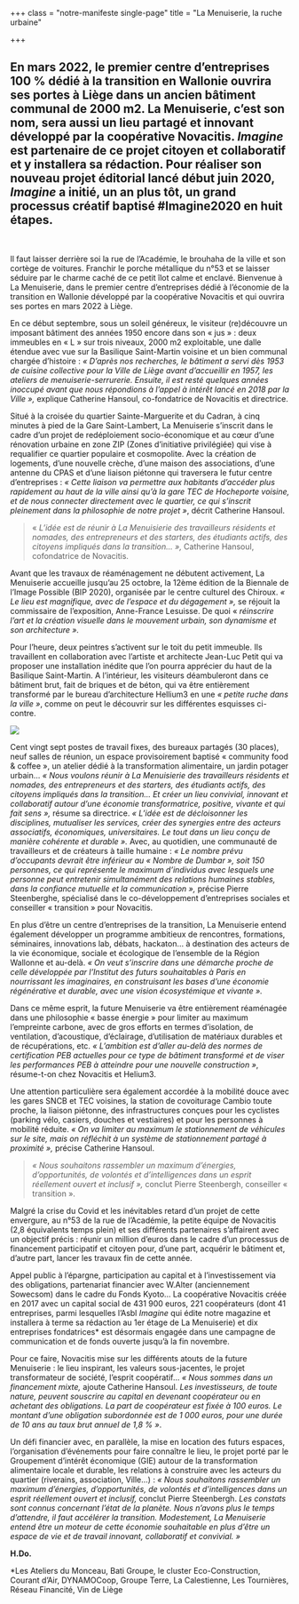 +++
class = "notre-manifeste single-page"
title = "La Menuiserie, la ruche urbaine"

+++
## En mars 2022, le premier centre d’entreprises 100 % dédié à la transition en Wallonie ouvrira ses portes à Liège dans un ancien bâtiment communal de 2000 m2. La Menuiserie, c’est son nom, sera aussi un lieu partagé et innovant développé par la coopérative Novacitis. _Imagine_ est partenaire de ce projet citoyen et collaboratif et y installera sa rédaction. Pour réaliser son nouveau projet éditorial lancé début juin 2020, _Imagine_ a initié, un an plus tôt, un grand processus créatif baptisé #Imagine2020 en huit étapes.

<br>

Il faut laisser derrière soi la rue de l’Académie, le brouhaha de la ville et son cortège de voitures. Franchir le porche métallique du n°53 et se laisser séduire par le charme caché de ce petit îlot calme et enclavé. Bienvenue à La Menuiserie, dans le premier centre d’entreprises dédié à l’économie de la transition en Wallonie développé par la coopérative Novacitis et qui ouvrira ses portes en mars 2022 à Liège.

En ce début septembre, sous un soleil généreux, le visiteur (re)découvre un imposant bâtiment des années 1950 encore dans son « jus » : deux immeubles en « L » sur trois niveaux, 2000 m2 exploitable, une dalle étendue avec vue sur la Basilique Saint-Martin voisine et un bien communal chargée d’histoire : _« D’après nos recherches, le bâtiment a servi dès 1953 de cuisine collective pour la Ville de Liège avant d’accueillir en 1957, les ateliers de menuiserie-serrurerie. Ensuite, il est resté quelques années inoccupé avant que nous répondions à l’appel à intérêt lancé en 2018 par la Ville »,_ explique Catherine Hansoul, co-fondatrice de Novacitis et directrice.

Situé à la croisée du quartier Sainte-Marguerite et du Cadran, à cinq minutes à pied de la Gare Saint-Lambert, La Menuiserie s’inscrit dans le cadre d’un projet de redéploiement socio-économique et au cœur d’une rénovation urbaine en zone ZIP (Zones d’initiative privilégiée) qui vise à requalifier ce quartier populaire et cosmopolite. Avec la création de logements, d’une nouvelle crèche, d’une maison des associations, d’une antenne du CPAS et d’une liaison piétonne qui traversera le futur centre d’entreprises : _« Cette liaison va permettre aux habitants d’accéder plus rapidement au haut de la ville ainsi qu’à la gare TEC de Hocheporte voisine, et de nous connecter directement avec le quartier, ce qui s’inscrit pleinement dans la philosophie de notre projet »_, décrit Catherine Hansoul.

> « _L’idée est de réunir à La Menuisierie des travailleurs résidents et nomades, des entrepreneurs et des starters, des étudiants actifs, des citoyens impliqués dans la transition... »,_ Catherine Hansoul, cofondatrice de Novacitis.

Avant que les travaux de réaménagement ne débutent activement, La Menuiserie accueille jusqu’au 25 octobre, la 12ème édition de la Biennale de l’Image Possible (BIP 2020), organisée par le centre culturel des Chiroux. _« Le lieu est magnifique, avec de l’espace et du dégagement »,_ se réjouit la commissaire de l’exposition, Anne-France Lesuisse. De quoi « _réinscrire l’art et la création visuelle dans le mouvement urbain, son dynamisme et son architecture »._

Pour l’heure, deux peintres s’activent sur le toit du petit immeuble. Ils travaillent en collaboration avec l’artiste et architecte Jean-Luc Petit qui va proposer une installation inédite que l’on pourra apprécier du haut de la Basilique Saint-Martin. A l’intérieur, les visiteurs déambuleront dans ce bâtiment brut, fait de briques et de béton, qui va être entièrement transformé par le bureau d’architecture Hellium3 en une _« petite ruche dans la ville »_, comme on peut le découvrir sur les différentes esquisses ci-contre.

![](https://res.cloudinary.com/drg3m95yg/image/upload/c_limit,dpr_auto,q_70,w_1000,f_auto/v1599654319/20200626-A-106-Vue_3D_com_2_-_La_menuiserie_beviot.jpg)

Cent vingt sept postes de travail fixes, des bureaux partagés (30 places), neuf salles de réunion, un espace provisoirement baptisé « community food & coffee », un atelier dédié à la transformation alimentaire, un jardin potager urbain… _« Nous voulons réunir à La Menuisierie des travailleurs résidents et nomades, des entrepreneurs et des starters, des étudiants actifs, des citoyens impliqués dans la transition... Et créer un lieu convivial, innovant et collaboratif autour d’une économie transformatrice, positive, vivante et qui fait sens »,_ résume sa directrice. _« L’idée est de décloisonner les disciplines, mutualiser les services, créer des synergies entre des acteurs associatifs, économiques, universitaires. Le tout dans un lieu conçu de manière cohérente et durable »._ Avec, au quotidien, une communauté de travailleurs et de créateurs à taille humaine : _« Le nombre prévu d’occupants devrait être inférieur au « Nombre de Dumbar », soit 150 personnes, ce qui représente le maximum d’individus avec lesquels une personne peut entretenir simultanément des relations humaines stables, dans la confiance mutuelle et la communication »,_ précise Pierre Steenberghe, spécialisé dans le co-développement d’entreprises sociales et conseiller « transition » pour Novacitis.

En plus d’être un centre d’entreprises de la transition, La Menuiserie entend également développer un programme ambitieux de rencontres, formations, séminaires, innovations lab, débats, hackaton… à destination des acteurs de la vie économique, sociale et écologique de l’ensemble de la Région Wallonne et au-delà. _« On veut s’inscrire dans une démarche proche de celle développée par l’Institut des futurs souhaitables à Paris en nourrissant les imaginaires, en construisant les bases d’une économie régénérative et durable, avec une vision écosystémique et vivante »._

Dans ce même esprit, la future Menuiserie va être entièrement réaménagée dans une philosophie « basse énergie » pour limiter au maximum l’empreinte carbone, avec de gros efforts en termes d’isolation, de ventilation, d’acoustique, d’éclairage, d’utilisation de matériaux durables et de récupérations, etc. _« L’ambition est d’aller au-delà des normes de certification PEB actuelles pour ce type de bâtiment transformé et de viser les performances PEB à atteindre pour une nouvelle construction »_, résume-t-on chez Novacitis et Helium3.

Une attention particulière sera également accordée à la mobilité douce avec les gares SNCB et TEC voisines, la station de covoiturage Cambio toute proche, la liaison piétonne, des infrastructures conçues pour les cyclistes (parking vélo, casiers, douches et vestiaires) et pour les personnes à mobilité réduite. _« On va limiter au maximum le stationnement de véhicules sur le site, mais on réfléchit à un système de stationnement partagé à proximité »,_ précise Catherine Hansoul.

> _« Nous souhaitons rassembler un maximum d’énergies, d’opportunités, de volontés et d’intelligences dans un esprit réellement ouvert et inclusif »,_ conclut Pierre Steenbergh, conseiller « transition ».

Malgré la crise du Covid et les inévitables retard d’un projet de cette envergure, au n°53 de la rue de l’Académie, la petite équipe de Novacitis (2,8 équivalents temps plein) et ses différents partenaires s’affairent avec un objectif précis : réunir un million d’euros dans le cadre d’un processus de financement participatif et citoyen pour, d’une part, acquérir le bâtiment et, d’autre part, lancer les travaux fin de cette année.

Appel public à l’épargne, participation au capital et à l’investissement via des obligations, partenariat financier avec W.Alter (anciennement Sowecsom) dans le cadre du Fonds Kyoto… La coopérative Novacitis créée en 2017 avec un capital social de 431 900 euros, 221 coopérateurs (dont 41 entreprises, parmi lesquelles l’Asbl _Imagine_ qui édite notre magazine et installera à terme sa rédaction au 1er étage de La Menuiserie) et dix entreprises fondatrices* est désormais engagée dans une campagne de communication et de fonds ouverte jusqu’à la fin novembre.

Pour ce faire, Novacitis mise sur les différents atouts de la future Menuiserie : le lieu inspirant, les valeurs sous-jacentes, le projet transformateur de société, l’esprit coopératif… _« Nous sommes dans un financement mixte,_ ajoute Catherine Hansoul. _Les investisseurs, de toute nature, peuvent souscrire au capital en devenant coopérateur ou en achetant des obligations. La part de coopérateur est fixée à 100 euros. Le montant d’une obligation subordonnée est de 1 000 euros, pour une durée de 10 ans au taux brut annuel de 1,8 % »_.

Un défi financier avec, en parallèle, la mise en location des futurs espaces, l’organisation d’événements pour faire connaître le lieu, le projet porté par le Groupement d’intérêt économique (GIE) autour de la transformation alimentaire locale et durable, les relations à construire avec les acteurs du quartier (riverains, association, Ville…) : _« Nous souhaitons rassembler un maximum d’énergies, d’opportunités, de volontés et d’intelligences dans un esprit réellement ouvert et inclusif,_ conclut Pierre Steenbergh. _Les constats sont connus concernant l’état de la planète. Nous n’avons plus le temps d’attendre, il faut accélérer la transition. Modestement, La Menuiserie entend être un moteur de cette économie souhaitable en plus d’être un espace de vie et de travail innovant, collaboratif et convivial. »_

**H.Do.**

\*Les Ateliers du Monceau, Bati Groupe, le cluster Eco-Construction, Courant d’Air, DYNAMOCoop, Groupe Terre, La Calestienne, Les Tournières, Réseau Financité, Vin de Liège